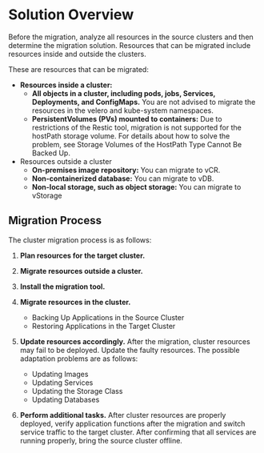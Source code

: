 # Solution Overview

Before the migration, analyze all resources in the source clusters and then determine the migration solution. Resources that can be migrated include resources inside and outside the clusters.

These are resources that can be migrated:

* **Resources inside a cluster:**
  * **All objects in a cluster, including pods, jobs, Services, Deployments, and ConfigMaps.** You are not advised to migrate the resources in the velero and kube-system namespaces.
  * **PersistentVolumes (PVs) mounted to containers:** Due to restrictions of the Restic tool, migration is not supported for the hostPath storage volume. For details about how to solve the problem, see Storage Volumes of the HostPath Type Cannot Be Backed Up.
* Resources outside a cluster
  * **On-premises image repository:** You can migrate to vCR.
  * **Non-containerized database:** You can migrate to vDB.
  * **Non-local storage, such as object storage:** You can migrate to vStorage

## Migration Process

The cluster migration process is as follows:

1. **Plan resources for the target cluster.**

2. **Migrate resources outside a cluster.**
3. **Install the migration tool.**
4. **Migrate resources in the cluster.**
    * Backing Up Applications in the Source Cluster
    * Restoring Applications in the Target Cluster
5. **Update resources accordingly.** After the migration, cluster resources may fail to be deployed. Update the faulty resources. The possible adaptation problems are as follows:
    * Updating Images
    * Updating Services
    * Updating the Storage Class
    * Updating Databases

6. **Perform additional tasks.** After cluster resources are properly deployed, verify application functions after the migration and switch service traffic to the target cluster. After confirming that all services are running properly, bring the source cluster offline.

